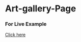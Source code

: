 # Art-gallery-Page
### For Live Example
[Click here](https://abeeralyaagoub.github.io/Art-gallery-Page/)
